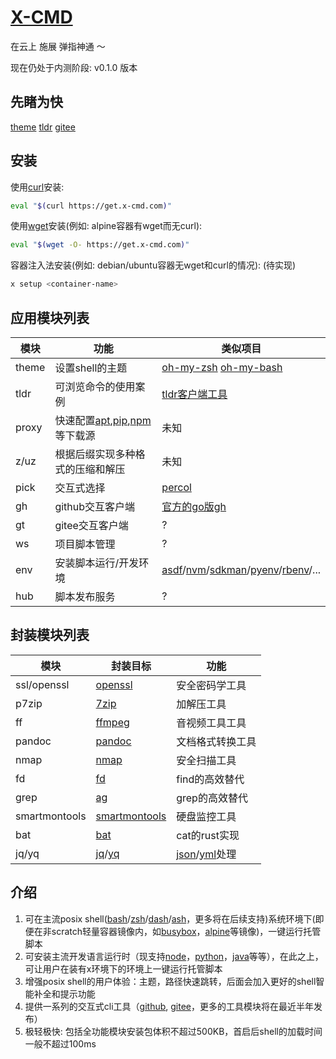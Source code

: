 # [X-CMD](https://x-cmd.com/zh)

在云上 施展 弹指神通 ～

现在仍处于内测阶段: v0.1.0 版本

## 先睹为快

[theme](.x-cmd/demogif/theme.demo.gif)
[tldr](.x-cmd/demogif/tldr.demo.gif)
[gitee](.x-cmd/demogif/gitee.demo.gif)

## 安装

使用[curl](https://curl.se/)安装:

```bash
eval "$(curl https://get.x-cmd.com)"
```

使用[wget](https://www.gnu.org/software/wget/)安装(例如: alpine容器有wget而无curl):

```bash
eval "$(wget -O- https://get.x-cmd.com)"
```

容器注入法安装(例如: debian/ubuntu容器无wget和curl的情况): (待实现)

```bash
x setup <container-name>
```

## 应用模块列表

| 模块 | 功能 | 类似项目 |
| --- | --- | --- |
| theme | 设置shell的主题  | [oh-my-zsh](https://ohmyz.sh/) [oh-my-bash](https://ohmybash.nntoan.com/) |
| tldr | 可浏览命令的使用案例  | [tldr客户端工具](https://github.com/tldr-pages/tldr) |
| proxy | 快速配置[apt](https://pkgs.org/download/apt),[pip](https://pypi.org/project/pip/),[npm](https://www.npmjs.com/)等下载源 | 未知 |
| z/uz | 根据后缀实现多种格式的压缩和解压  | 未知 |
| pick | 交互式选择 | [percol](https://github.com/mooz/percol) |
| gh | github交互客户端  | [官方的go版gh](https://cli.github.com/) |
| gt | gitee交互客户端 | ? |
| ws | 项目脚本管理 | ? |
| env | 安装脚本运行/开发环境  | [asdf](https://asdf-vm.com/)/[nvm](https://github.com/nvm-sh/nvm)/[sdkman](https://sdkman.io/)/[pyenv](https://github.com/pyenv/pyenv)/[rbenv](https://github.com/rbenv/rbenv)/... |
| hub | 脚本发布服务 | ? |

## 封装模块列表

| 模块 | 封装目标 | 功能 |
| -- | -- | -- |
| ssl/openssl | [openssl](https://www.openssl.org/) | 安全密码学工具 |
| p7zip | [7zip](https://www.7-zip.org) | 加解压工具 |
| ff | [ffmpeg](https://ffmpeg.org/) | 音视频工具工具 |
| pandoc | [pandoc](https://pandoc.org/) | 文档格式转换工具 |
| nmap | [nmap](https://nmap.org/) | 安全扫描工具 |
| fd | [fd](https://github.com/sharkdp/fd) | find的高效替代 |
| grep | [ag](https://github.com/ggreer/the_silver_searcher) | grep的高效替代 |
| smartmontools | [smartmontools](https://www.smartmontools.org/) | 硬盘监控工具 |
| bat | [bat](https://github.com/sharkdp/bat) | cat的rust实现 |
| jq/yq | [jq](https://stedolan.github.io/jq/)/[yq](https://github.com/mikefarah/yq) | [json](https://www.json.org/json-en.html)/[yml](https://yaml.org/)处理 |


## 介绍

1. 可在主流posix shell([bash](http://tiswww.case.edu/php/chet/bash/bashtop.html)/[zsh](https://www.zsh.org/)/[dash](https://manpages.debian.org/bullseye/dash/dash.1.en.html)/[ash](https://github.com/ash-shell/ash)，更多将在后续支持)系统环境下(即便在非scratch轻量容器镜像内，如[busybox](https://busybox.net/)，[alpine](https://www.alpinelinux.org/)等镜像)，一键运行托管脚本
2. 可安装主流开发语言运行时（现支持[node](https://nodejs.org/en/)，[python](https://www.python.org/)，[java](https://www.java.com/en/)等等），在此之上，可让用户在装有x环境下的环境上一键运行托管脚本
3. 增强posix shell的用户体验：主题，路径快速跳转，后面会加入更好的shell智能补全和提示功能
4. 提供一系列的交互式cli工具（[github](https://github.com/), [gitee](https://gitee.com/)，更多的工具模块将在最近半年发布）
5. 极轻极快: 包括全功能模块安装包体积不超过500KB，首启后shell的加载时间一般不超过100ms
